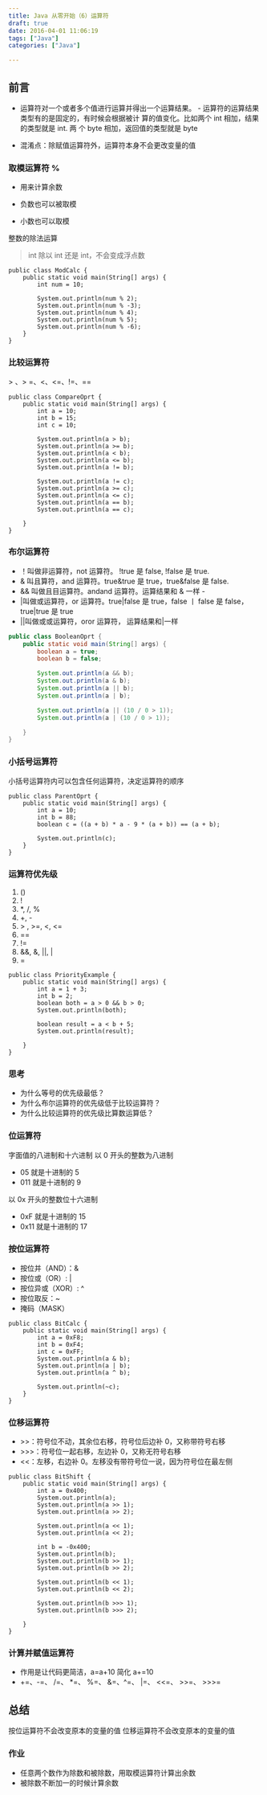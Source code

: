 ```yaml
---
title: Java 从零开始（6）运算符
draft: true
date: 2016-04-01 11:06:19
tags: ["Java"]
categories: ["Java"]

---
```


## 前言

* 运算符对一个或者多个值进行运算并得出一个运算结果。 - 运算符的运算结果类型有的是固定的，有时候会根据被计 算的值变化。比如两个 int 相加，结果的类型就是 int. 两 个 byte 相加，返回值的类型就是 byte

* 混淆点：除赋值运算符外，运算符本身不会更改变量的值

### 取模运算符 %

* 用来计算余数

*  负数也可以被取模

* 小数也可以取模

 整数的除法运算

> int 除以 int 还是 int，不会变成浮点数

```
public class ModCalc {
    public static void main(String[] args) {
        int num = 10;

        System.out.println(num % 2);
        System.out.println(num % -3);
        System.out.println(num % 4);
        System.out.println(num % 5);
        System.out.println(num % -6);
    }
}
```

### 比较运算符

\> 、> =、<、<=、!=、==

```
public class CompareOprt {
    public static void main(String[] args) {
        int a = 10;
        int b = 15;
        int c = 10;

        System.out.println(a > b);
        System.out.println(a >= b);
        System.out.println(a < b);
        System.out.println(a <= b);
        System.out.println(a != b);

        System.out.println(a != c);
        System.out.println(a >= c);
        System.out.println(a <= c);
        System.out.println(a == b);
        System.out.println(a == c);

    }
}
```

### 布尔运算符

* ！叫做非运算符，not 运算符。 !true 是 false, !false 是 true.
* & 叫且算符，and 运算符。true&true 是 true，true&false 是 false.
* && 叫做且目运算符。andand 运算符。运算结果和 & 一样 -
* |叫做或运算符，or 运算符。true|false 是 true，false 丨 false 是 false，true|true 是 true
*  ||叫做或或运算符，oror 运算符， 运算结果和|一样

```Java
public class BooleanOprt {
    public static void main(String[] args) {
        boolean a = true;
        boolean b = false;

        System.out.println(a && b);
        System.out.println(a & b);
        System.out.println(a || b);
        System.out.println(a | b);

        System.out.println(a || (10 / 0 > 1));
        System.out.println(a | (10 / 0 > 1));

    }
}
```

### 小括号运算符

小括号运算符内可以包含任何运算符，决定运算符的顺序

```
public class ParentOprt {
    public static void main(String[] args) {
        int a = 10;
        int b = 88;
        boolean c = ((a + b) * a - 9 * (a + b)) == (a + b);

        System.out.println(c);
    }
}
```

### 运算符优先级

1. ()
2. !
3. *, /, %
4. +, -
5. \> , >=, <, <=
6. ==
7. !=
8. &&, &, ||, |
9. =

```
public class PriorityExample {
    public static void main(String[] args) {
        int a = 1 + 3;
        int b = 2;
        boolean both = a > 0 && b > 0;
        System.out.println(both);

        boolean result = a < b + 5;
        System.out.println(result);

    }
}
```

### 思考

* 为什么等号的优先级最低？
* 为什么布尔运算符的优先级低于比较运算符？
* 为什么比较运算符的优先级比算数运算低？

### 位运算符

字面值的八进制和十六进制
以 0 开头的整数为八进制

* 05 就是十进制的 5
* 011 就是十进制的 9

以 0x 开头的整数位十六进制

* 0xF 就是十进制的 15
* 0x11 就是十进制的 17

### 按位运算符

* 按位并（AND）：&
* 按位或（OR）: |
* 按位异或（XOR）: ^
* 按位取反：~
* 掩码（MASK）

```
public class BitCalc {
    public static void main(String[] args) {
        int a = 0xF8;
        int b = 0xF4;
        int c = 0xFF;
        System.out.println(a & b);
        System.out.println(a | b);
        System.out.println(a ^ b);

        System.out.println(~c);
    }
}
```

### 位移运算符

* \>>：符号位不动，其余位右移，符号位后边补 0，又称带符号右移
* \>>>：符号位一起右移，左边补 0，又称无符号右移
* <<：左移，右边补 0。左移没有带符号位一说，因为符号位在最左侧

```
public class BitShift {
    public static void main(String[] args) {
        int a = 0x400;
        System.out.println(a);
        System.out.println(a >> 1);
        System.out.println(a >> 2);

        System.out.println(a << 1);
        System.out.println(a << 2);

        int b = -0x400;
        System.out.println(b);
        System.out.println(b >> 1);
        System.out.println(b >> 2);

        System.out.println(b << 1);
        System.out.println(b << 2);

        System.out.println(b >>> 1);
        System.out.println(b >>> 2);

    }
}
```

### 计算并赋值运算符

* 作用是让代码更简洁，a=a+10 简化 a+=10
* +=、-=、 /=、 *=、 %=、 &=、^=、 |=、 <<=、 >>=、 >>>=

## 总结

按位运算符不会改变原本的变量的值
位移运算符不会改变原本的变量的值

### 作业

- 任意两个数作为除数和被除数，用取模运算符计算出余数
- 被除数不断加一的时候计算余数
